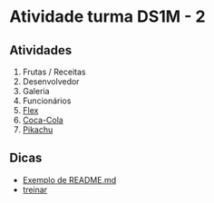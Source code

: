 # Atividade turma DS1M - 2

## Atividades
1. Frutas / Receitas
2. Desenvolvedor
3. Galeria
4. Funcionários
5. [Flex](./img/flex.png)
6. [Coca-Cola](./atividades/coca-cola.md)
7. [Pikachu](https://www.figma.com/design/HLUdxgDy8ETxVCmwOkAiqF/SENAI---pikachu?node-id=0-1&t=72ScIYoyBj4iDSBL-1)

## Dicas
- [Exemplo de README.md](https://github.com/giannycabral/adote-um-animal)
- [treinar](https://www.notion.so/Aprender-e-Treinar-06c5bb46af8a4ac2a0583d63eacc9750)

